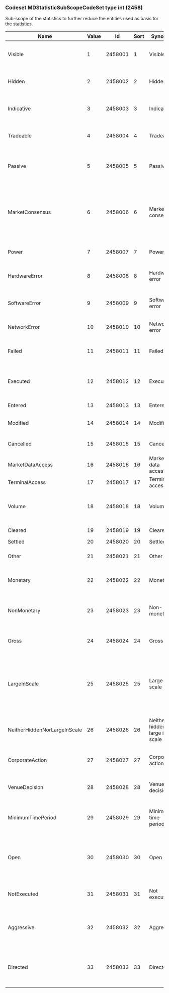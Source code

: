 ### Codeset MDStatisticSubScopeCodeSet type int (2458)

Sub-scope of the statistics to further reduce the entities used as basis for the statistics.

| Name                         | Value | Id      | Sort | Synopsis                          | Elaboration                                                                                                 |
|------------------------------|-------|---------|------|-----------------------------------|-------------------------------------------------------------------------------------------------------------|
| Visible                      | 1     | 2458001 | 1    | Visible                           | Only includes visible orders and/or quotes.                                                                 |
| Hidden                       | 2     | 2458002 | 2    | Hidden                            | Only includes hidden orders and/or quotes.                                                                  |
| Indicative                   | 3     | 2458003 | 3    | Indicative                        | Only includes IOIs and non-tradable quotes.                                                                 |
| Tradeable                    | 4     | 2458004 | 4    | Tradeable                         | Excludes IOIs and indicative quotes.                                                                        |
| Passive                      | 5     | 2458005 | 5    | Passive                           | Only includes resting orders and tradeable quotes.                                                          |
| MarketConsensus              | 6     | 2458006 | 6    | Market consensus                  | Only includes entities, e.g. trades, conforming to minimum requirements. Details to be defined out of band. |
| Power                        | 7     | 2458007 | 7    | Power                             | Outages due to power failure.                                                                               |
| HardwareError                | 8     | 2458008 | 8    | Hardware error                    | Outages due to a hardware malfunction or failure.                                                           |
| SoftwareError                | 9     | 2458009 | 9    | Software error                    | Outages due to a software malfunction or failure.                                                           |
| NetworkError                 | 10    | 2458010 | 10   | Network error                     | Outages due to network error.                                                                               |
| Failed                       | 11    | 2458011 | 11   | Failed                            | Transaction voided by the execution venue.                                                                  |
| Executed                     | 12    | 2458012 | 12   | Executed                          | Total or partial execution of an order or quote.                                                            |
| Entered                      | 13    | 2458013 | 13   | Entered                           | Order or quote entry.                                                                                       |
| Modified                     | 14    | 2458014 | 14   | Modified                          | Order or quote modification.                                                                                |
| Cancelled                    | 15    | 2458015 | 15   | Cancelled                         | Order or quote cancellation.                                                                                |
| MarketDataAccess             | 16    | 2458016 | 16   | Market data access                |                                                                                                             |
| TerminalAccess               | 17    | 2458017 | 17   | Terminal access                   |                                                                                                             |
| Volume                       | 18    | 2458018 | 18   | Volume                            | Specifies sub-scope of market data per volume.                                                              |
| Cleared                      | 19    | 2458019 | 19   | Cleared                           | Cleared trade.                                                                                              |
| Settled                      | 20    | 2458020 | 20   | Settled                           | Settled trade.                                                                                              |
| Other                        | 21    | 2458021 | 21   | Other                             | Any other fees incurred by the client.                                                                      |
| Monetary                     | 22    | 2458022 | 22   | Monetary                          | Monetary benefits offered to the clients.                                                                   |
| NonMonetary                  | 23    | 2458023 | 23   | Non-monetary                      | Non-monetary benefits offered to the clients                                                                |
| Gross                        | 24    | 2458024 | 24   | Gross                             | Total fees excluding rebates and discounts.                                                                 |
| LargeInScale                 | 25    | 2458025 | 25   | Large in scale                    | Means an order classified as large in scale in accordance with a regulatory definition.                     |
| NeitherHiddenNorLargeInScale | 26    | 2458026 | 26   | Neither hidden nor large in scale | Excluding orders pending disclosures and LIS.                                                               |
| CorporateAction              | 27    | 2458027 | 27   | Corporate action                  | Specifies type of trading suspension.                                                                       |
| VenueDecision                | 28    | 2458028 | 28   | Venue decision                    | Specifies type of trading suspension.                                                                       |
| MinimumTimePeriod            | 29    | 2458029 | 29   | Minimum time period               | Minimum time period for the event defined by scope.                                                         |
| Open                         | 30    | 2458030 | 30   | Open                              | Open status of RFQs (request for quotes), no quotes have been provided.                                     |
| NotExecuted                  | 31    | 2458031 | 31   | Not executed                      | Orders or quotes that didn't execute.                                                                       |
| Aggressive                   | 32    | 2458032 | 32   | Aggressive                        | Order or Quote entered into the order book that took liquidity.                                             |
| Directed                     | 33    | 2458033 | 33   | Directed                          | An order where execution venue is specified by the client.                                                  |

